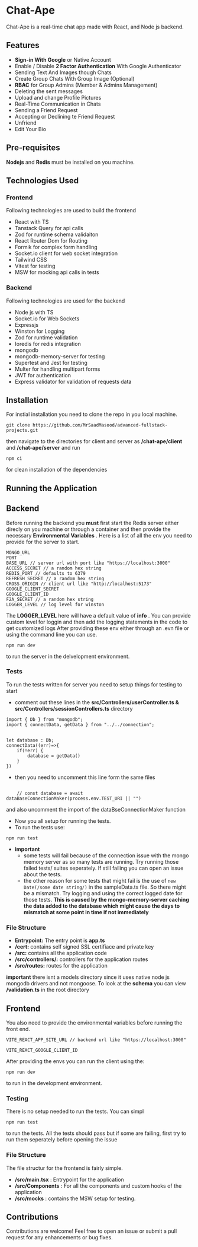 # Chat-Ape
Chat-Ape is a real-time chat app made with React, and Node js backend.

## Features
- **Sign-in With Google** or Native Account
- Enable / Disable **2 Factor Authentication** With Google Authenticator
- Sending Text And Images though Chats
- Create Group Chats With Group Image (Optional)
- **RBAC** for Group Admins (Member & Admins Management)
- Deleting the sent messages
- Upload and change Profile Pictures
- Real-Time Communication in Chats
- Sending a Friend Request
- Accepting or Declining te Friend Request
- Unfriend
- Edit Your Bio 

## Pre-requisites
**Nodejs** and **Redis** must be installed on you machine.

## Technologies Used

### Frontend

Following technologies are used to build the frontend
- React with TS
- Tanstack Query for api calls
- Zod for runtime schema validaiton
- React Router Dom for Routing
- Formik for complex form handling
- Socket.io client for web socket integration
- Tailwind CSS
- Vitest for testing
- MSW for mocking api calls in tests

### Backend
Following technologies are used for the backend

- Node js with TS
- Socket.io for Web Sockets
- Expressjs
- Winston for Logging
- Zod for runtime validation
- Ioredis for redis integration
- mongodb 
- mongodb-memory-server for testing
- Supertest and Jest for testing
- Multer for handling multipart forms
- JWT for authentication
- Express validator for validation of requests data

## Installation
For instial installation you need to clone the repo in you local machine.

```
git clone https://github.com/MrSaadMasood/advanced-fullstack-projects.git
```
then navigate to the directories for client and server as **/chat-ape/client** and **/chat-ape/server** and run 
```
npm ci
```
for clean installation of the dependencies

## Running the Application

## Backend
Before running the backend you **must** first start the Redis server either direcly on you machine or through a container and then provide the necessary **Environmental Variables** . Here is a list of all the env you need to provide for the server to start.

```
MONGO_URL
PORT
BASE_URL // server url with port like "https://localhost:3000"
ACCESS_SECRET // a random hex string
REDIS_PORT // defaults to 6379
REFRESH_SECRET // a random hex string
CROSS_ORIGIN // client url like "http://localhost:5173"
GOOGLE_CLIENT_SECRET
GOOGLE_CLIENT_ID
F2A_SECRET // a random hex string
LOGGER_LEVEL // log level for winston
```

The **LOGGER_LEVEL** here will have a default value of **info** . You can provide custom level for loggin and then add the logging statements in the code to get customized logs
After providing these env either through an .evn file or using the command line you can use.

```
npm run dev
```

to run the server in the delvelopment environment.


### Tests
To run the tests written for server you need to setup things for testing to start 

- comment out these lines in the **src/Controllers/userController.ts & src/Controllers/sessionControllers.ts** directory 
```
import { Db } from "mongodb";
import { connectData, getData } from "../../connection";


let database : Db;
connectData((err)=>{
    if(!err) {
        database = getData()
    }
})

```
- then you need to uncomment this line form the same files

```

    // const database = await dataBaseConnectionMaker(process.env.TEST_URI || "")    

```
and also uncomment the import of the dataBseConnectionMaker function
- Now you all setup for running the tests.
- To run the tests use:
```
npm run test
```
- **important**
    - some tests will fail because of the connection issue with the mongo memory server as so many tests are running. Try running those failed tests/ suites seperately. If still failing you can open an issue about the tests.
    - the other reason for some tests that might fail is the use of ``` new Date(/some date string/) ``` in the sampleData.ts file. So there might be a mismatch. Try logging and using the correct logged date for those tests. **This is caused by the mongo-memory-server caching the data added to the database which might cause the days to mismatch at some point in time if not immediately**

### File Structure

- **Entrypoint:** The entry point is **app.ts**
- **/cert:** contains self signed SSL certifiace and private key
- **/src:** contains all the application code
- **/src/controllers/:** controllers for the application routes
- **/src/routes:** routes for the application

**important** there isnt a models directory since it uses native node js mongodb drivers and not mongoose. To look at the **schema** you can view **/validation.ts** in the root directory

## Frontend

You also need to provide the environmental variables before running the front end.

```
VITE_REACT_APP_SITE_URL // backend url like "https://localhost:3000"

VITE_REACT_GOOGLE_CLIENT_ID
```
After providing the envs you can run the client using the:

```
npm run dev
```
to run in the development environment.

### Testing
There is no setup needed to run the tests. You can simpl 
```
npm run test
```

to run the tests. All the tests should pass but if some are failing, first try to run them seperately before opening the issue

### File Structure

The file structur for the frontend is fairly simple.

- **/src/main.tsx** : Entrypoint for the application
- **/src/Components** : For all the components and custom hooks of the application
- **/src/mocks** : contains the MSW setup for testing.

## Contributions
Contributions are welcome! Feel free to open an issue or submit a pull request for any enhancements or bug fixes.